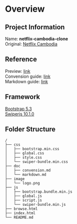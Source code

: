 # Overview

## Project Information
Name: **netflix-cambodia-clone**    
Original: [Netflix Cambodia](www.netflix.com/kh)

## Reference
Preview: [link](#)    
Convension guide: [link](doc\convension.md)     
Markdown guide: [link](doc\markdown.md)

## Framework
[Bootstrap 5.3](https://getbootstrap.com/docs/5.3/getting-started/introduction/)        
[Swiperjs 10.1.0](https://swiperjs.com/get-started)

## Folder Structure
```
/
├── css
│   ├── bootstrap.min.css
│   ├── global.css
│   ├── style.css
│   └── swiper-bundle.min.css
├── doc
│   ├── convension.md
│   └── markdown.md
├── image
│   └── logo.png
├── js
│   ├── bootstrap.bundle.min.js
│   ├── global.js
│   ├── script.js
│   └── swiper-bundle.min.js
├── browse.html
├── index.html
└── README.md

```